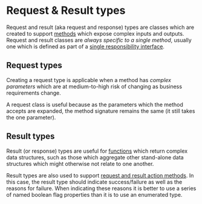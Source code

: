 # Request & Result types
Request and result (aka request and response) types are classes which are created to support [methods] which expose complex inputs and outputs. Request and result classes are *always specific to a single method*, usually one which is defined as part of a [single responsibility interface].

[methods]: MethodDesign.md
[single responsibility interface]: SingleResponsibilityInterfaces.md

## Request types
Creating a request type is applicable when a method has *complex parameters* which are at medium-to-high risk of changing as business requirements change.

A request class is useful because as the parameters which the method accepts are expanded, the method signature remains the same (it still takes the one parameter).

## Result types
Result (or response) types are useful for [functions] which return complex data structures, such as those which aggregate other stand-alone data structures which might otherwise not relate to one another.

Result types are also used to support [request and result action methods]. In this case, the result type should indicate success/failure as well as the reasons for failure. When indicating these reasons it is better to use a series of named boolean flag properties than it is to use an enumerated type.

[functions]: SideEffectFreeFunctions.md
[request and result action methods]: StateChangingActions.md#request_result